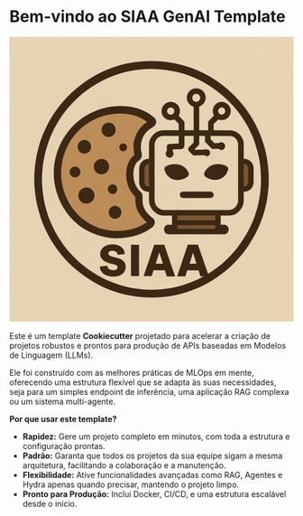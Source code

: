 # Bem-vindo ao SIAA GenAI Template

![Logo do Projeto](assets/logo.png)

Este é um template **Cookiecutter** projetado para acelerar a criação de projetos robustos e prontos para produção de APIs baseadas em Modelos de Linguagem (LLMs).

Ele foi construído com as melhores práticas de MLOps em mente, oferecendo uma estrutura flexível que se adapta às suas necessidades, seja para um simples endpoint de inferência, uma aplicação RAG complexa ou um sistema multi-agente.

**Por que usar este template?**

-   **Rapidez:** Gere um projeto completo em minutos, com toda a estrutura e configuração prontas.
-   **Padrão:** Garanta que todos os projetos da sua equipe sigam a mesma arquitetura, facilitando a colaboração e a manutenção.
-   **Flexibilidade:** Ative funcionalidades avançadas como RAG, Agentes e Hydra apenas quando precisar, mantendo o projeto limpo.
-   **Pronto para Produção:** Inclui Docker, CI/CD, e uma estrutura escalável desde o início.